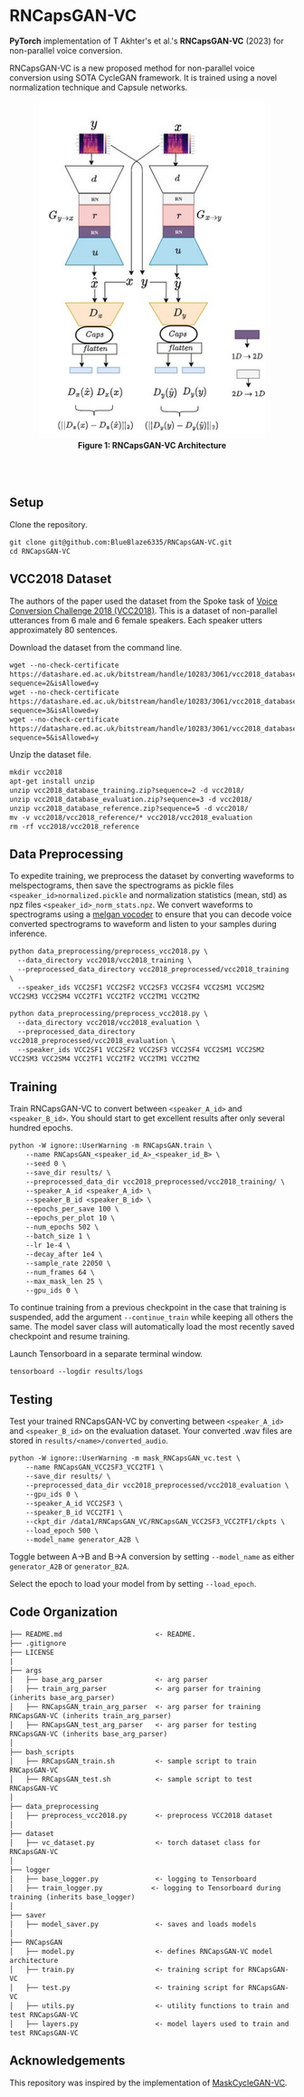 # RNCapsGAN-VC
**PyTorch** implementation of T Akhter's et al.'s **RNCapsGAN-VC** (2023) for non-parallel voice conversion.

RNCapsGAN-VC is a new proposed method for non-parallel voice conversion using SOTA CycleGAN framework. It is trained using a novel normalization technique and Capsule networks.


<p align="center">
<img src="assets/RNCapsGAN-VC.jpg" width="400">
<br>
<b>Figure 1: RNCapsGAN-VC Architecture</b>
<br><br><br><br>
</p>

## Setup

Clone the repository.

```
git clone git@github.com:BlueBlaze6335/RNCapsGAN-VC.git
cd RNCapsGAN-VC
```

## VCC2018 Dataset

The authors of the paper used the dataset from the Spoke task of [Voice Conversion Challenge 2018 (VCC2018)](https://datashare.ed.ac.uk/handle/10283/3061). This is a dataset of non-parallel utterances from 6 male and 6 female speakers. Each speaker utters approximately 80 sentences.

Download the dataset from the command line.
```
wget --no-check-certificate https://datashare.ed.ac.uk/bitstream/handle/10283/3061/vcc2018_database_training.zip?sequence=2&isAllowed=y
wget --no-check-certificate https://datashare.ed.ac.uk/bitstream/handle/10283/3061/vcc2018_database_evaluation.zip?sequence=3&isAllowed=y
wget --no-check-certificate https://datashare.ed.ac.uk/bitstream/handle/10283/3061/vcc2018_database_reference.zip?sequence=5&isAllowed=y
```

Unzip the dataset file.
```
mkdir vcc2018
apt-get install unzip
unzip vcc2018_database_training.zip?sequence=2 -d vcc2018/
unzip vcc2018_database_evaluation.zip?sequence=3 -d vcc2018/
unzip vcc2018_database_reference.zip?sequence=5 -d vcc2018/
mv -v vcc2018/vcc2018_reference/* vcc2018/vcc2018_evaluation
rm -rf vcc2018/vcc2018_reference
```

## Data Preprocessing

To expedite training, we preprocess the dataset by converting waveforms to melspectograms, then save the spectrograms as pickle files `<speaker_id>normalized.pickle` and normalization statistics (mean, std) as npz files `<speaker_id>_norm_stats.npz`. We convert waveforms to spectrograms using a [melgan vocoder](https://github.com/descriptinc/melgan-neurips) to ensure that you can decode voice converted spectrograms to waveform and listen to your samples during inference.

```
python data_preprocessing/preprocess_vcc2018.py \
  --data_directory vcc2018/vcc2018_training \
  --preprocessed_data_directory vcc2018_preprocessed/vcc2018_training \
  --speaker_ids VCC2SF1 VCC2SF2 VCC2SF3 VCC2SF4 VCC2SM1 VCC2SM2 VCC2SM3 VCC2SM4 VCC2TF1 VCC2TF2 VCC2TM1 VCC2TM2
```

```
python data_preprocessing/preprocess_vcc2018.py \
  --data_directory vcc2018/vcc2018_evaluation \
  --preprocessed_data_directory vcc2018_preprocessed/vcc2018_evaluation \
  --speaker_ids VCC2SF1 VCC2SF2 VCC2SF3 VCC2SF4 VCC2SM1 VCC2SM2 VCC2SM3 VCC2SM4 VCC2TF1 VCC2TF2 VCC2TM1 VCC2TM2
```


## Training

Train RNCapsGAN-VC to convert between `<speaker_A_id>` and `<speaker_B_id>`. You should start to get excellent results after only several hundred epochs.
```
python -W ignore::UserWarning -m RNCapsGAN.train \
    --name RNCapsGAN_<speaker_id_A>_<speaker_id_B> \
    --seed 0 \
    --save_dir results/ \
    --preprocessed_data_dir vcc2018_preprocessed/vcc2018_training/ \
    --speaker_A_id <speaker_A_id> \
    --speaker_B_id <speaker_B_id> \
    --epochs_per_save 100 \
    --epochs_per_plot 10 \
    --num_epochs 502 \
    --batch_size 1 \
    --lr 1e-4 \
    --decay_after 1e4 \
    --sample_rate 22050 \
    --num_frames 64 \
    --max_mask_len 25 \
    --gpu_ids 0 \
```

To continue training from a previous checkpoint in the case that training is suspended, add the argument `--continue_train` while keeping all others the same. The model saver class will automatically load the most recently saved checkpoint and resume training.

Launch Tensorboard in a separate terminal window.
```
tensorboard --logdir results/logs
```

## Testing

Test your trained RNCapsGAN-VC by converting between `<speaker_A_id>` and `<speaker_B_id>` on the evaluation dataset. Your converted .wav files are stored in `results/<name>/converted_audio`.

```
python -W ignore::UserWarning -m mask_RNCapsGAN_vc.test \
    --name RNCapsGAN_VCC2SF3_VCC2TF1 \
    --save_dir results/ \
    --preprocessed_data_dir vcc2018_preprocessed/vcc2018_evaluation \
    --gpu_ids 0 \
    --speaker_A_id VCC2SF3 \
    --speaker_B_id VCC2TF1 \
    --ckpt_dir /data1/RNCapsGAN_VC/RNCapsGAN_VCC2SF3_VCC2TF1/ckpts \
    --load_epoch 500 \
    --model_name generator_A2B \
```

Toggle between A->B and B->A conversion by setting `--model_name` as either `generator_A2B` or `generator_B2A`.

Select the epoch to load your model from by setting `--load_epoch`.

## Code Organization
```
├── README.md                       <- README.
├── .gitignore
├── LICENSE
|
├── args
│   ├── base_arg_parser             <- arg parser
│   ├── train_arg_parser            <- arg parser for training (inherits base_arg_parser)
│   ├── RNCapsGAN_train_arg_parser  <- arg parser for training RNCapsGAN-VC (inherits train_arg_parser)
│   ├── RNCapsGAN_test_arg_parser   <- arg parser for testing RNCapsGAN-VC (inherits base_arg_parser)
│
├── bash_scripts
│   ├── RRCapsGAN_train.sh          <- sample script to train RNCapsGAN-VC
│   ├── RRCapsGAN_test.sh           <- sample script to test RNCapsGAN-VC
│
├── data_preprocessing
│   ├── preprocess_vcc2018.py       <- preprocess VCC2018 dataset
│
├── dataset
│   ├── vc_dataset.py               <- torch dataset class for RNCapsGAN-VC
│
├── logger
│   ├── base_logger.py              <- logging to Tensorboard
│   ├── train_logger.py            <- logging to Tensorboard during training (inherits base_logger)
│
├── saver
│   ├── model_saver.py              <- saves and loads models
│
├── RNCapsGAN
│   ├── model.py                    <- defines RNCapsGAN-VC model architecture
│   ├── train.py                    <- training script for RNCapsGAN-VC
│   ├── test.py                     <- training script for RNCapsGAN-VC
│   ├── utils.py                    <- utility functions to train and test RNCapsGAN-VC
│   ├── layers.py                   <- model layers used to train and test RNCapsGAN-VC

```

## Acknowledgements

This repository was inspired by the implementation of [MaskCycleGAN-VC](https://github.com/GANtastic3/MaskCycleGAN-VC).
